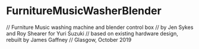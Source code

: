 # FurnitureMusicWasherBlender
// Furniture Music washing machine and blender control box // by Jen Sykes and Roy Shearer for Yuri Suzuki // based on existing hardware design, rebuilt by James Gaffney // Glasgow, October 2019
